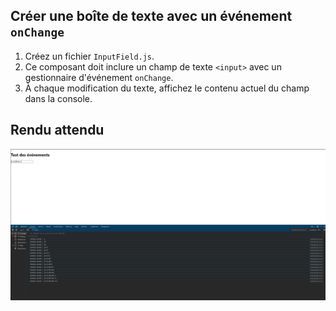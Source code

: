 ## Créer une boîte de texte avec un événement `onChange`

1. Créez un fichier `InputField.js`.
2. Ce composant doit inclure un champ de texte `<input>` avec un gestionnaire d'événement `onChange`.
3. À chaque modification du texte, affichez le contenu actuel du champ dans la console.

## Rendu attendu

<img src="https://github.com/Microleadoff/content/blob/master/lang/fr/courses/Framework%20&%20Librairies/Reactjs-v18/0130%20-%20Gestion%20des%20%C3%A9v%C3%A9nements/rendu_exo_13_2.png?raw=true" alt="Rendu attendu de l'exercice">